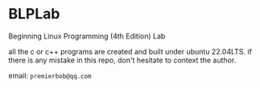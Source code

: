 # BLPLab
Beginning Linux Programming (4th Edition) Lab

all the c or c++ programs are created and built under ubuntu 22.04LTS.
if there is any mistake in this repo, don't hesitate to context the author.

email: `premierbob@qq.com`

